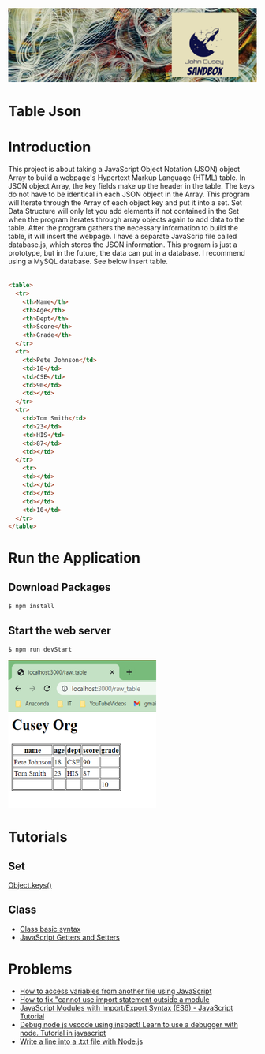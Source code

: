 <img src="https://github.com/johncuseysan/GettingStarted/blob/main/SanBanner.png" alt="John Cusey Sandbox Logo" height="150" width="1000">

# Table Json

# Introduction     

This project is about taking a JavaScript Object Notation (JSON) object Array to build a webpage's Hypertext Markup Language (HTML) table. In JSON object Array, the key fields make up the header in the table. The keys do not have to be identical in each JSON object in the Array. This program will Iterate through the Array of each object key and put it into a set. Set Data Structure will only let you add elements if not contained in the Set when the program iterates through array objects again to add data to the table. After the program gathers the necessary information to build the table, it will insert the webpage. I have a  separate JavaScrip file called database.js, which stores the JSON information. This program is just a prototype, but in the future, the data can put in a database. I  recommend using a  MySQL database. See below insert table. 

```HTML

<table>
  <tr>
    <th>Name</th>
    <th>Age</th>
    <th>Dept</th>
    <th>Score</th>
    <th>Grade</th>
  </tr>
  <tr>
    <td>Pete Johnson</td>
    <td>18</td>
    <td>CSE</td>
    <td>90</td>
    <td></td>
  </tr>
  <tr>
    <td>Tom Smith</td>
    <td>23</td>
    <td>HIS</td>
    <td>87</td>
    <td></td>
  </tr>
    <tr>
    <td></td>
    <td></td>
    <td></td>
    <td></td>
    <td>10</td>
  </tr>
</table>

```
# Run the Application 

## Download Packages

```
$ npm install
```

## Start the web server

```
$ npm run devStart
```

<img src="https://github.com/johncuseysan/GettingStarted/blob/main/RepositoriesImages/TableJson/webpage.png" alt="
webpage" height="300" width="300">



# Tutorials    

## Set    
[Object.keys()](https://developer.mozilla.org/en-US/docs/Web/JavaScript/Reference/Global_Objects/Object/keys)

## Class
* [Class basic syntax](https://javascript.info/class)
* [JavaScript Getters and Setters](https://www.javascripttutorial.net/es6/javascript-getters-and-setters/)

# Problems   
* [How to access variables from another file using JavaScript](https://www.geeksforgeeks.org/how-to-access-variables-from-another-file-using-javascript/)   
* [How to fix "cannot use import statement outside a module](https://flaviocopes.com/fix-cannot-use-import-outside-module/)
* [JavaScript Modules with Import/Export Syntax (ES6) - JavaScript Tutorial](https://www.youtube.com/watch?v=s9kNndJLOjg)
* [Debug node js vscode using inspect! Learn to use a debugger with node. Tutorial in javascript](https://www.youtube.com/watch?v=FMsNsSHhRC8)
* [Write a line into a .txt file with Node.js](https://stackoverflow.com/questions/33418777/write-a-line-into-a-txt-file-with-node-js)
